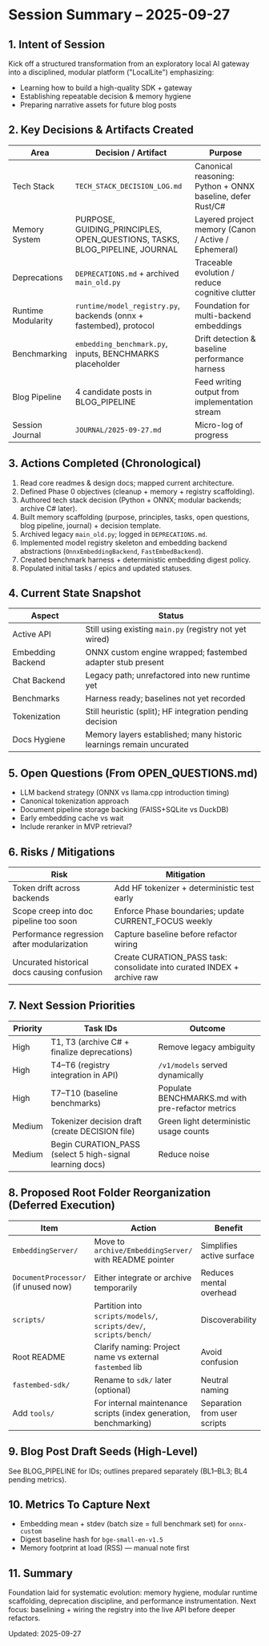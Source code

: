 # Session Summary – 2025-09-27

## 1. Intent of Session
Kick off a structured transformation from an exploratory local AI gateway into a disciplined, modular platform ("LocalLite") emphasizing:
- Learning how to build a high-quality SDK + gateway
- Establishing repeatable decision & memory hygiene
- Preparing narrative assets for future blog posts

## 2. Key Decisions & Artifacts Created
| Area | Decision / Artifact | Purpose |
|------|---------------------|---------|
| Tech Stack | `TECH_STACK_DECISION_LOG.md` | Canonical reasoning: Python + ONNX baseline, defer Rust/C# |
| Memory System | PURPOSE, GUIDING_PRINCIPLES, OPEN_QUESTIONS, TASKS, BLOG_PIPELINE, JOURNAL | Layered project memory (Canon / Active / Ephemeral) |
| Deprecations | `DEPRECATIONS.md` + archived `main_old.py` | Traceable evolution / reduce cognitive clutter |
| Runtime Modularity | `runtime/model_registry.py`, backends (onnx + fastembed), protocol | Foundation for multi-backend embeddings |
| Benchmarking | `embedding_benchmark.py`, inputs, BENCHMARKS placeholder | Drift detection & baseline performance harness |
| Blog Pipeline | 4 candidate posts in BLOG_PIPELINE | Feed writing output from implementation stream |
| Session Journal | `JOURNAL/2025-09-27.md` | Micro-log of progress |

## 3. Actions Completed (Chronological)
1. Read core readmes & design docs; mapped current architecture.
2. Defined Phase 0 objectives (cleanup + memory + registry scaffolding).
3. Authored tech stack decision (Python + ONNX; modular backends; archive C# later).
4. Built memory scaffolding (purpose, principles, tasks, open questions, blog pipeline, journal) + decision template.
5. Archived legacy `main_old.py`; logged in `DEPRECATIONS.md`.
6. Implemented model registry skeleton and embedding backend abstractions (`OnnxEmbeddingBackend`, `FastEmbedBackend`).
7. Created benchmark harness + deterministic embedding digest policy.
8. Populated initial tasks / epics and updated statuses.

## 4. Current State Snapshot
| Aspect | Status |
|--------|--------|
| Active API | Still using existing `main.py` (registry not yet wired) |
| Embedding Backend | ONNX custom engine wrapped; fastembed adapter stub present |
| Chat Backend | Legacy path; unrefactored into new runtime yet |
| Benchmarks | Harness ready; baselines not yet recorded |
| Tokenization | Still heuristic (split); HF integration pending decision |
| Docs Hygiene | Memory layers established; many historic learnings remain uncurated |

## 5. Open Questions (From OPEN_QUESTIONS.md)
- LLM backend strategy (ONNX vs llama.cpp introduction timing)
- Canonical tokenization approach
- Document pipeline storage backing (FAISS+SQLite vs DuckDB)
- Early embedding cache vs wait
- Include reranker in MVP retrieval?

## 6. Risks / Mitigations
| Risk | Mitigation |
|------|------------|
| Token drift across backends | Add HF tokenizer + deterministic test early |
| Scope creep into doc pipeline too soon | Enforce Phase boundaries; update CURRENT_FOCUS weekly |
| Performance regression after modularization | Capture baseline before refactor wiring |
| Uncurated historical docs causing confusion | Create CURATION_PASS task: consolidate into curated INDEX + archive raw |

## 7. Next Session Priorities
| Priority | Task IDs | Outcome |
|----------|----------|---------|
| High | T1, T3 (archive C# + finalize deprecations) | Remove legacy ambiguity |
| High | T4–T6 (registry integration in API) | `/v1/models` served dynamically |
| High | T7–T10 (baseline benchmarks) | Populate BENCHMARKS.md with pre-refactor metrics |
| Medium | Tokenizer decision draft (create DECISION file) | Green light deterministic usage counts |
| Medium | Begin CURATION_PASS (select 5 high-signal learning docs) | Reduce noise |

## 8. Proposed Root Folder Reorganization (Deferred Execution)
| Item | Action | Benefit |
|------|--------|---------|
| `EmbeddingServer/` | Move to `archive/EmbeddingServer/` with README pointer | Simplifies active surface |
| `DocumentProcessor/` (if unused now) | Either integrate or archive temporarily | Reduces mental overhead |
| `scripts/` | Partition into `scripts/models/`, `scripts/dev/`, `scripts/bench/` | Discoverability |
| Root README | Clarify naming: Project name vs external `fastembed` lib | Avoid confusion |
| `fastembed-sdk/` | Rename to `sdk/` later (optional) | Neutral naming |
| Add `tools/` | For internal maintenance scripts (index generation, benchmarking) | Separation from user scripts |

## 9. Blog Post Draft Seeds (High-Level)
See BLOG_PIPELINE for IDs; outlines prepared separately (BL1–BL3; BL4 pending metrics).

## 10. Metrics To Capture Next
- Embedding mean + stdev (batch size = full benchmark set) for `onnx-custom`
- Digest baseline hash for `bge-small-en-v1.5`
- Memory footprint at load (RSS) — manual note first

## 11. Summary
Foundation laid for systematic evolution: memory hygiene, modular runtime scaffolding, deprecation discipline, and performance instrumentation. Next focus: baselining + wiring the registry into the live API before deeper refactors.

Updated: 2025-09-27
